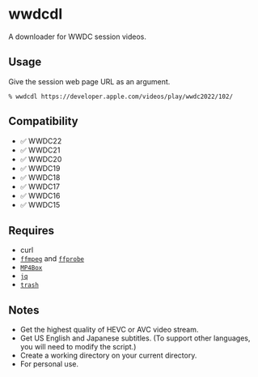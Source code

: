 # wwdcdl
A downloader for WWDC session videos.

## Usage

Give the session web page URL as an argument.

`% wwdcdl https://developer.apple.com/videos/play/wwdc2022/102/`

## Compatibility

- ✅ WWDC22
- ✅ WWDC21
- ✅ WWDC20
- ✅ WWDC19
- ✅ WWDC18
- ✅ WWDC17
- ✅ WWDC16
- ✅ WWDC15

## Requires

- curl
- [`ffmpeg`](https://www.ffmpeg.org) and [`ffprobe`](https://www.ffmpeg.org)
- [`MP4Box`](https://github.com/gpac/gpac/wiki/MP4Box)
- [`jq`](https://stedolan.github.io/jq/)
- [`trash`](https://hasseg.org/trash/)


## Notes

- Get the highest quality of HEVC or AVC video stream.
- Get US English and Japanese subtitles.
(To support other languages, you will need to modify the script.)
- Create a working directory on your current directory.
- For personal use.
